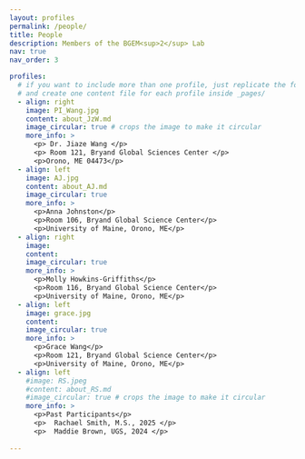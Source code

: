 ```yaml
---
layout: profiles
permalink: /people/
title: People
description: Members of the BGEM<sup>2</sup> Lab
nav: true
nav_order: 3

profiles:
  # if you want to include more than one profile, just replicate the following block
  # and create one content file for each profile inside _pages/
  - align: right
    image: PI_Wang.jpg
    content: about_JzW.md
    image_circular: true # crops the image to make it circular
    more_info: >
      <p> Dr. Jiaze Wang </p>
      <p> Room 121, Bryand Global Sciences Center </p>
      <p>Orono, ME 04473</p>
  - align: left
    image: AJ.jpg
    content: about_AJ.md
    image_circular: true
    more_info: >
      <p>Anna Johnston</p>
      <p>Room 106, Bryand Global Science Center</p>
      <p>University of Maine, Orono, ME</p>
  - align: right
    image:
    content: 
    image_circular: true
    more_info: >
      <p>Molly Howkins-Griffiths</p>
      <p>Room 116, Bryand Global Science Center</p>
      <p>University of Maine, Orono, ME</p>
  - align: left
    image: grace.jpg
    content:
    image_circular: true
    more_info: >
      <p>Grace Wang</p>
      <p>Room 121, Bryand Global Science Center</p>
      <p>University of Maine, Orono, ME</p>
  - align: left
    #image: RS.jpeg
    #content: about_RS.md
    #image_circular: true # crops the image to make it circular
    more_info: >
      <p>Past Participants</p>
      <p>  Rachael Smith, M.S., 2025 </p>
      <p>  Maddie Brown, UGS, 2024 </p>
     
---
```

